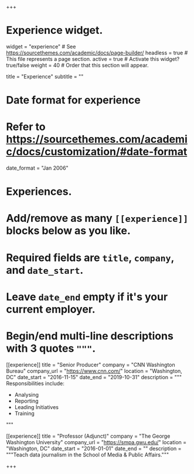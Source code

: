 +++
# Experience widget.
widget = "experience"  # See https://sourcethemes.com/academic/docs/page-builder/
headless = true  # This file represents a page section.
active = true  # Activate this widget? true/false
weight = 40  # Order that this section will appear.

title = "Experience"
subtitle = ""

# Date format for experience
#   Refer to https://sourcethemes.com/academic/docs/customization/#date-format
date_format = "Jan 2006"

# Experiences.
#   Add/remove as many `[[experience]]` blocks below as you like.
#   Required fields are `title`, `company`, and `date_start`.
#   Leave `date_end` empty if it's your current employer.
#   Begin/end multi-line descriptions with 3 quotes `"""`.
[[experience]]
  title = "Senior Producer"
  company = "CNN Washington Bureau"
  company_url = "https://www.cnn.com/"
  location = "Washington, DC"
  date_start = "2016-11-15"
  date_end = "2019-10-31"
  description = """
  Responsibilities include:
  
  * Analysing
  * Reporting
  * Leading Initiatives
  * Training
  
  """

[[experience]]
  title = "Professor (Adjunct)"
  company = "The George Washington University"
  company_url = "https://smpa.gwu.edu/"
  location = "Washington, DC"
  date_start = "2016-01-01"
  date_end = ""
  description = """Teach data journalism in the School of Media & Public Affairs."""

+++
